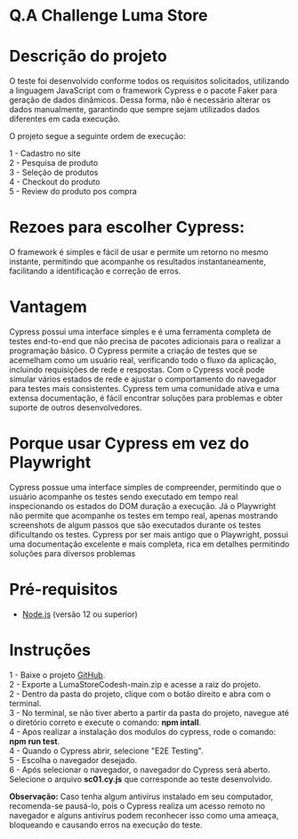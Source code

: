 # Q.A Challenge Luma Store

# Descrição do projeto

O teste foi desenvolvido conforme todos os requisitos solicitados, utilizando a linguagem JavaScript com o framework Cypress e o pacote Faker para geração de dados dinâmicos. Dessa forma, não é necessário alterar os dados manualmente, garantindo que sempre sejam utilizados dados diferentes em cada execução.  

O projeto segue a seguinte ordem de execução:  

1 - Cadastro no site  
2 - Pesquisa de produto  
3 - Seleção de produtos  
4 - Checkout do produto  
5 - Review do produto pos compra  

# Rezoes para escolher Cypress:

O framework é simples e fácil de usar e permite um retorno no mesmo instante, permitindo que acompanhe os resultados instantaneamente, facilitando a identificação e correção de erros.

# Vantagem

Cypress possui uma interface simples e é uma ferramenta completa de testes end-to-end que não precisa de pacotes adicionais para o realizar a programação básico.
O Cypress permite a criação de testes que se acemelham como um usuário real, verificando todo o fluxo da aplicação, incluindo requisições de rede e respostas.
Com o Cypress você pode simular vários estados de rede e ajustar o comportamento do navegador para testes mais consistentes. 
Cypress tem uma comunidade ativa e uma extensa documentação, é fácil encontrar soluções para problemas e obter suporte de outros desenvolvedores.

# Porque usar Cypress em vez do Playwright 

Cypress possue uma interface simples de compreender, permitindo que o usuário acompanhe os testes sendo executado em tempo real inspecionando os estados do DOM duração a execução. Já o Playwright não permite que acompanhe os testes em tempo real, apenas mostrando screenshots de algum passos que são executados durante os testes dificultando os testes.
Cypress por ser mais antigo que o Playwright, possui uma documentação excelente e mais completa, rica em detalhes permitindo soluções para diversos problemas

# Pré-requisitos

- [Node.js](https://nodejs.org/) (versão 12 ou superior)

# Instruções 

1 - Baixe o projeto [GitHub](https://github.com/calegariosouza/LumaStoreCodesh).  
2 - Exporte a LumaStoreCodesh-main.zip e acesse a raiz do projeto.  
2 - Dentro da pasta do projeto, clique com o botão direito e abra com o terminal.  
3 - No terminal, se não tiver aberto a partir da pasta do projeto, navegue até o diretório correto e execute o comando: **npm intall**.  
4 - Apos realizar a instalação dos modulos do cypress, rode o comando: **npm run test**.  
4 - Quando o Cypress abrir, selecione "E2E Testing".  
5 - Escolha o navegador desejado.  
6 - Após selecionar o navegador, o navegador do Cypress será aberto. Selecione o arquivo **sc01.cy.js** que corresponde ao teste desenvolvido.  

**Observação:** Caso tenha algum antivírus instalado em seu computador, recomenda-se pausá-lo, pois o Cypress realiza um acesso remoto no navegador e alguns antivírus podem reconhecer isso como uma ameaça, bloqueando e causando erros na execução do teste.  
